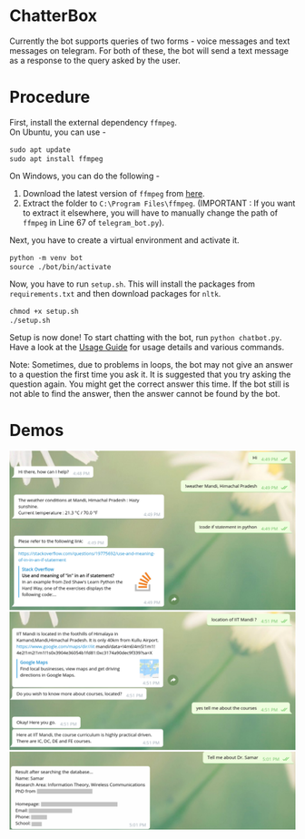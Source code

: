 # ChatterBox

Currently the bot supports queries of two forms - voice messages and text messages on telegram. For both of these, the bot will send a text message as a response to the query asked by the user.

# Procedure

First, install the external dependency `ffmpeg`.<br>
On Ubuntu, you can use -
```
sudo apt update
sudo apt install ffmpeg
```

On Windows, you can do the following -

1. Download the latest version of `ffmpeg` from [here](https://www.gyan.dev/ffmpeg/builds/).
2. Extract the folder to `C:\Program Files\ffmpeg`. (IMPORTANT : If you want to extract it elsewhere, you will have to manually change the path of `ffmpeg` in Line 67 of `telegram_bot.py`).

Next, you have to create a virtual environment and activate it.
```
python -m venv bot
source ./bot/bin/activate
```

Now, you have to run `setup.sh`. This will install the packages from `requirements.txt` and then download packages for `nltk`.
```
chmod +x setup.sh
./setup.sh
```

Setup is now done! To start chatting with the bot, run `python chatbot.py`.
Have a look at the [Usage Guide](https://github.com/NippunSharma/ChatterBox/blob/main/UsageGuide.pdf) for usage details and various commands.

Note: Sometimes, due to problems in loops, the bot may not give an answer to a question the first time you ask it. It is suggested that you try asking the question again. You might get the correct answer this time. If the bot still is not able to find the answer, then the answer cannot be found by the bot.

# Demos

![demo_1](https://github.com/NippunSharma/ChatterBox/blob/main/demo/ChatterBox_1.png)
![demo_2](https://github.com/NippunSharma/ChatterBox/blob/main/demo/ChatterBox_2.png)
![demo_3](https://github.com/NippunSharma/ChatterBox/blob/main/demo/ChatterBox_3.png)